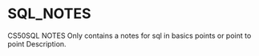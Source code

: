 # SQL_NOTES
CS50SQL NOTES
Only contains a notes for sql in basics points or point to point Description.
